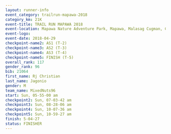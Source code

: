 ```yaml
---
layout: runner-info 
event_category: trailrun-mapawa-2018 
category_km: 21K 
event-title: TRAIL RUN MAPAWA 2018 
event-location: Mapawa Nature Adventure Park, Mapawa, Malasag Cugman, Cagayan de Oro Philippines 
event-logo: 
event-date: 2018-04-29 
checkpoint-name2: AS1 (T-2) 
checkpoint-name3: AS2 (T-3) 
checkpoint-name4: AS3 (T-4) 
checkpoint-name5: FINISH (T-5) 
overall_rank: 117
gender_rank: 96
bib: 21064
first_name: Rj Christian
last_name: Jagonio
gender: M
team_name: MixedNuts96
start: Sun, 05-55-00 am
checkpoint2: Sun, 07-03-42 am
checkpoint3: Sun, 08-28-06 am
checkpoint4: Sun, 10-07-36 am
checkpoint5: Sun, 10-59-27 am
finish: 5-04-27
status: FINISHER
---
```

